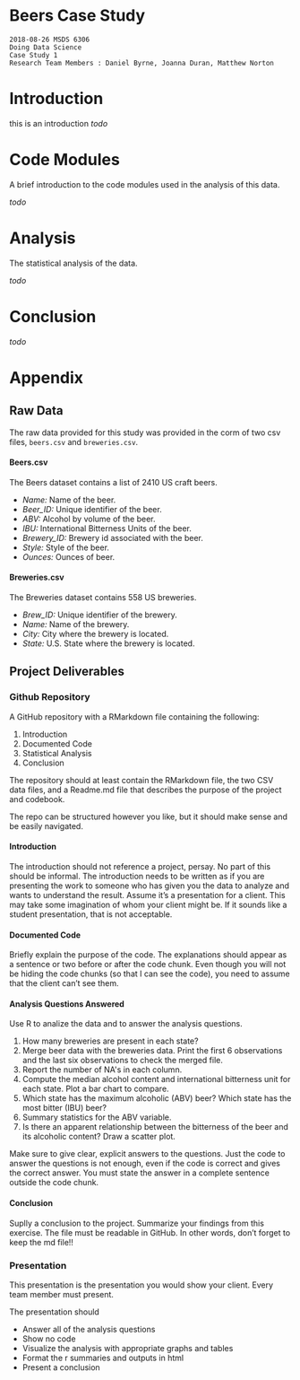 # Beers Case Study
  
    2018-08-26 MSDS 6306 
    Doing Data Science
    Case Study 1
    Research Team Members : Daniel Byrne, Joanna Duran, Matthew Norton

# Introduction
this is an introduction
*todo*

# Code Modules 
A brief introduction to the code modules used in the analysis of this data.

*todo*

# Analysis
The statistical analysis of the data.

*todo*

# Conclusion
*todo*

# Appendix
## Raw Data
The raw data provided for this study was provided in the corm of two csv files, `beers.csv` and `breweries.csv`.

#### Beers.csv
The Beers dataset contains a list of 2410 US craft beers.

- *Name:* Name of the beer.
- *Beer_ID:* Unique identifier of the beer.
- *ABV:* Alcohol by volume of the beer.
- *IBU:* International Bitterness Units of the beer.
- *Brewery_ID:* Brewery id associated with the beer.
- *Style:* Style of the beer.
- *Ounces:* Ounces of beer.

#### Breweries.csv
The Breweries dataset contains 558 US breweries. 

- *Brew_ID:* Unique identifier of the brewery.
- *Name:* Name of the brewery.
- *City:* City where the brewery is located.
- *State:* U.S. State where the brewery is located.

## Project Deliverables

### Github Repository
A GitHub repository with a RMarkdown file containing the following:
1. Introduction
2. Documented Code
3. Statistical Analysis
4. Conclusion

The repository should at least contain the RMarkdown file,
the two CSV data files, and a Readme.md file that describes the purpose of
the project and codebook. 

The repo can be structured however you like, but it should make sense and be easily navigated.

#### Introduction
The introduction should not reference a project, persay. No part of this should be informal. 
The introduction needs to be written as if you are presenting the work to someone who has given
you the data to analyze and wants to understand the result. Assume it’s a presentation for a
client. This may take some imagination of whom your client might be. If it sounds like a student
presentation, that is not acceptable.

#### Documented Code
Briefly explain the purpose of the code. The explanations should appear as a sentence or two before
or after the code chunk. Even though you will not be hiding the code chunks (so that I can see the
code), you need to assume that the client can’t see them.

#### Analysis Questions Answered
Use R to analize the data and to answer the analysis questions.

1.	How many breweries are present in each state?
2.	Merge beer data with the breweries data. Print the first 6 observations and the last six observations to check the merged file.
3.	Report the number of NA's in each column.
4.	Compute the median alcohol content and international bitterness unit for each state. Plot a bar chart to compare.
5.	Which state has the maximum alcoholic (ABV) beer? Which state has the most bitter (IBU) beer?
6.	Summary statistics for the ABV variable.
7.	Is there an apparent relationship between the bitterness of the beer and its alcoholic content? Draw a scatter plot.


Make sure to give clear, explicit answers to the questions. Just the code to answer the questions is
not enough, even if the code is correct and gives the correct answer. You must state the answer in a
complete sentence outside the code chunk.

#### Conclusion 
Suplly a conclusion to the project. Summarize your findings from this exercise. The file must be
readable in GitHub. In other words, don’t forget to keep the md file!!


### Presentation
This presentation is the presentation you would show your client. Every team member must present. 

The presentation should
- Answer all of the analysis questions
- Show no code
- Visualize the analysis with appropriate graphs and tables 
- Format the r summaries and outputs in html
- Present a conclusion

